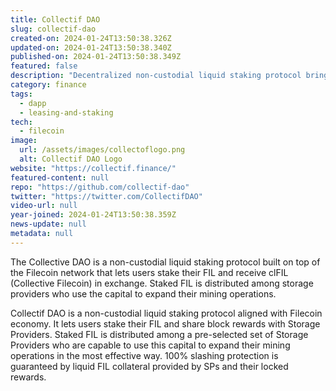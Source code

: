 ```yaml
---
title: Collectif DAO
slug: collectif-dao
created-on: 2024-01-24T13:50:38.326Z
updated-on: 2024-01-24T13:50:38.340Z
published-on: 2024-01-24T13:50:38.349Z
featured: false
description: "Decentralized non-custodial liquid staking protocol bringing capital efficient storage an mining to the Filecoin network"
category: finance
tags:
  - dapp
  - leasing-and-staking
tech:
  - filecoin
image:
  url: /assets/images/collectoflogo.png
  alt: Collectif DAO Logo
website: "https://collectif.finance/"
featured-content: null
repo: "https://github.com/collectif-dao"
twitter: "https://twitter.com/CollectifDAO"
video-url: null
year-joined: 2024-01-24T13:50:38.359Z
news-update: null
metadata: null
---
```


The Collective DAO is a non-custodial liquid staking protocol built on top of the Filecoin network that lets users stake their FIL and receive clFIL (Collective Filecoin) in exchange. Staked FIL is distributed among storage providers who use the capital to expand their mining operations.

Collectif DAO is a non-custodial liquid staking protocol aligned with Filecoin economy. It lets users stake their FIL and share block rewards with Storage Providers. Staked FIL is distributed among a pre-selected set of Storage Providers who are capable to use this capital to expand their mining operations in the most effective way. 100% slashing protection is guaranteed by liquid FIL collateral provided by SPs and their locked rewards.
